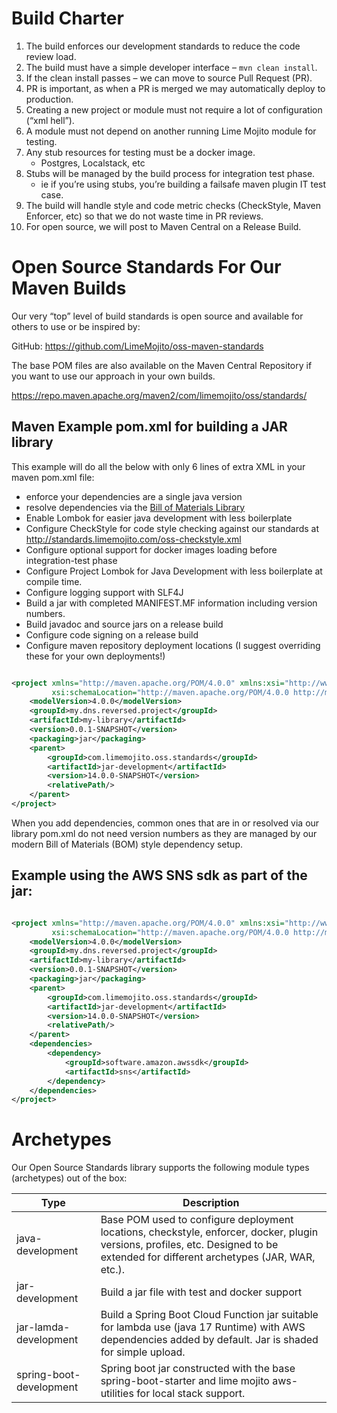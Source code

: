 # Build Charter

1. The build enforces our development standards to reduce the code review load.
1. The build must have a simple developer interface – ```mvn clean install```.
1. If the clean install passes – we can move to source Pull Request (PR).
1. PR is important, as when a PR is merged we may automatically deploy to production.
1. Creating a new project or module must not require a lot of configuration (“xml hell”).
1. A module must not depend on another running Lime Mojito module for testing.
1. Any stub resources for testing must be a docker image.
    * Postgres, Localstack, etc
1. Stubs will be managed by the build process for integration test phase.
    * ie if you’re using stubs, you’re building a failsafe maven plugin IT test case.
1. The build will handle style and code metric checks (CheckStyle, Maven Enforcer, etc) so that we do not waste time in
   PR reviews.
1. For open source, we will post to Maven Central on a Release Build.

# Open Source Standards For Our Maven Builds

Our very “top” level of build standards is open source and available for others to use or be inspired by:

GitHub: https://github.com/LimeMojito/oss-maven-standards

The base POM files are also available on the Maven Central Repository if you want to use our approach in your own
builds.

https://repo.maven.apache.org/maven2/com/limemojito/oss/standards/

## Maven Example pom.xml for building a JAR library

This example will do all the below with only 6 lines of extra XML in your maven pom.xml file:

* enforce your dependencies are a single java version
* resolve dependencies via the [Bill of Materials Library](./library/pom.xml)
* Enable Lombok for easier java development with less boilerplate
* Configure CheckStyle for code style checking against our standards
  at http://standards.limemojito.com/oss-checkstyle.xml
* Configure optional support for docker images loading before integration-test phase
*  Configure Project Lombok for Java Development with less boilerplate at compile time.
*  Configure logging support with SLF4J
*  Build a jar with completed MANIFEST.MF information including version numbers.
*  Build javadoc and source jars on a release build
* Configure code signing on a release build
* Configure maven repository deployment locations (I suggest overriding these for your own deployments!)

```xml 

<project xmlns="http://maven.apache.org/POM/4.0.0" xmlns:xsi="http://www.w3.org/2001/XMLSchema-instance"
         xsi:schemaLocation="http://maven.apache.org/POM/4.0.0 http://maven.apache.org/xsd/maven-4.0.0.xsd">
    <modelVersion>4.0.0</modelVersion>
    <groupId>my.dns.reversed.project</groupId>
    <artifactId>my-library</artifactId>
    <version>0.0.1-SNAPSHOT</version>
    <packaging>jar</packaging>
    <parent>
        <groupId>com.limemojito.oss.standards</groupId>
        <artifactId>jar-development</artifactId>
        <version>14.0.0-SNAPSHOT</version>
        <relativePath/>
    </parent>
</project>
```

When you add dependencies, common ones that are in or resolved via our library pom.xml do not need version numbers as
they are managed by our modern Bill of Materials (BOM) style dependency setup.

## Example using the AWS SNS sdk as part of the jar:

```xml 

<project xmlns="http://maven.apache.org/POM/4.0.0" xmlns:xsi="http://www.w3.org/2001/XMLSchema-instance"
         xsi:schemaLocation="http://maven.apache.org/POM/4.0.0 http://maven.apache.org/xsd/maven-4.0.0.xsd">
    <modelVersion>4.0.0</modelVersion>
    <groupId>my.dns.reversed.project</groupId>
    <artifactId>my-library</artifactId>
    <version>0.0.1-SNAPSHOT</version>
    <packaging>jar</packaging>
    <parent>
        <groupId>com.limemojito.oss.standards</groupId>
        <artifactId>jar-development</artifactId>
        <version>14.0.0-SNAPSHOT</version>
        <relativePath/>
    </parent>
    <dependencies>
        <dependency>
            <groupId>software.amazon.awssdk</groupId>
            <artifactId>sns</artifactId>
        </dependency>
    </dependencies>
</project>
```
                         
# Archetypes
Our Open Source Standards library supports the following module types (archetypes) out of the box:

| Type                     | Description                                                                                                                                                                       |
|--------------------------|-----------------------------------------------------------------------------------------------------------------------------------------------------------------------------------|
| java-development	        | Base POM used to configure deployment locations, checkstyle, enforcer, docker, plugin versions, profiles, etc. Designed to be extended for different archetypes (JAR, WAR, etc.). 
| jar-development	         | Build a jar file with test and docker support                                                                                                                                     
| jar-lamda-development	   | Build a Spring Boot Cloud Function jar suitable for lambda use (java 17 Runtime) with AWS dependencies added by default. Jar is shaded for simple upload.                         
| spring-boot-development	 | Spring boot jar constructed with the base spring-boot-starter and lime mojito aws-utilities for local stack support.                                                            

